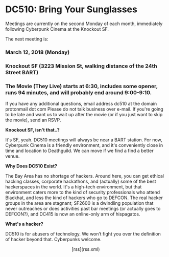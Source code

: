 # DC510: Bring Your Sunglasses
Meetings are currently on the second Monday of each month, immediately following Cyberpunk Cinema at the Knockout SF.


The next meeting is:


### March 12, 2018 (Monday)
### Knockout SF (3223 Mission St, walking distance of the 24th Street BART)
### The Movie (They Live) starts at 6:30, includes some opener, runs 94 minutes, and will probably end around 9:00-9:10.


If you have any additional questions, email
address dc510 at the domain protonmail dot com
Please do not talk business over e-mail. If you're going to be late and want us to wait up after the movie (or if you just want to skip the movie), send an RSVP.


**Knockout SF, isn't that..?**

It's SF, yeah. DC510 meetings will always be near a BART station. For now, Cyberpunk Cinema is a friendly environment, and it's conveniently close in time and location to Deathguild. We can move if we find a find a better venue.


**Why Does DC510 Exist?**

The Bay Area has no shortage of hackers. Around here, you can get ethical hacking classes, corporate hackathons, and (actually) some of the best hackerspaces in the world. It's a high-tech environment, but that environment caters more to the kind of security professionals who attend Blackhat, and less the kind of hackers who go to DEFCON. The real hacker groups in the area are stagnant; SF2600 is a dwindling population that never outreaches or does activities past bar meetings (or actually goes to DEFCON?), and DC415 is now an online-only arm of hispagatos.


**What's a hacker?**

DC510 is for abusers of technology. We won’t fight you over the definition of hacker beyond that. Cyberpunks welcome.


<center>[rss](rss.xml)</center>
